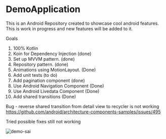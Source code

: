 # DemoApplication

This is an Android Repository created to showcase cool android features. This is work in progress and new features will be 
added to it.

Goals 
1. 100% Kotlin
2. Koin for Dependency Injection (done) 
3. Set up MVVM pattern. (done) 
4. Repository pattern. (done) 
5. Animations using MotionLayout. (Done)
6. Add unit tests (to do)
7. Add pagination component (done)
8. Use Android Navigation Component (Done)
9. Use Android Livedata Component (Done)
10. Add shared transitions (Done)

Bug - reverse shared transition from detail view to recycler is not working 
https://github.com/android/architecture-components-samples/issues/495

Tried possible fixes still not working 

![demo-sai](https://user-images.githubusercontent.com/5216040/80793249-7762e780-8b4b-11ea-825b-c83e6d2ab984.gif)



